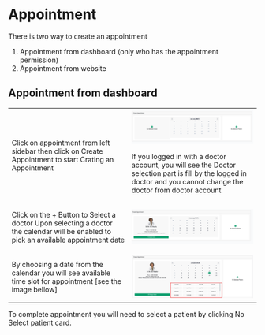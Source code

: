 # Appointment

There is two way to create an appointment

1. Appointment from dashboard (only who has the appointment permission)
2. Appointment from website

## Appointment from dashboard

<table>
<tr>
<td>Click on appointment from left sidebar then click on Create Appointment to start Crating an Appointment

</td>
<td> 
<img src="../assets/images/appointment/create-appointment-form.png" alt="Create Appointment" thumbnail="true" />
<note>
<p>If you logged in with a doctor account, you will see the Doctor selection part is fill by the logged in doctor and you
cannot change the doctor from doctor account</p>
</note>
</td>
</tr>
<tr>
<td>
<p>Click on the <shortcut>+</shortcut> Button to Select a doctor
Upon selecting a doctor the calendar will be enabled to pick an available appointment date</p>
</td>
<td><img src="../assets/images/appointment/create-appointment-from-step-2.png" alt="Create Appointment" thumbnail="true" /> </td>
</tr>
<tr>
<td>
<p>By choosing a date from the calendar you will see available time slot for appointment [see the image bellow]</p>
</td>
<td> <img src="../assets/images/appointment/create-appointment-from-step-3.png" alt="Create Appointment" thumbnail="true" /> </td>
</tr>
</table>


To complete appointment you will need to select a patient by clicking <shortcut>No Select patient</shortcut> card.